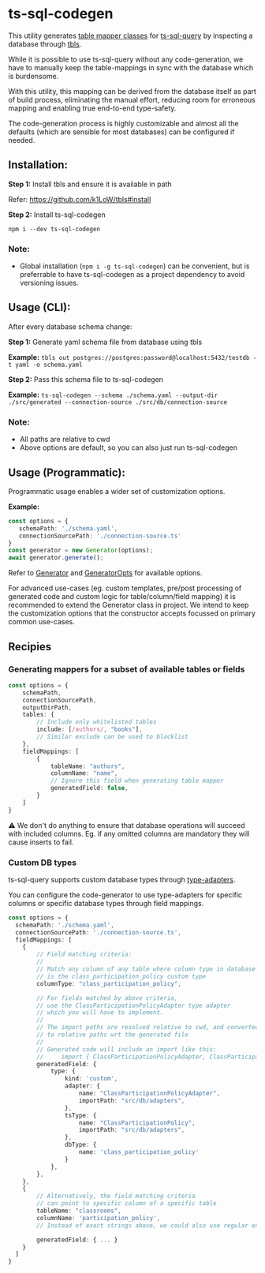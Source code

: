# ts-sql-codegen

This utility generates [table mapper classes](https://ts-sql-query.readthedocs.io/en/stable/connection-tables-views/#mapping-the-tables) for [ts-sql-query](https://ts-sql-query.readthedocs.io/en/stable/) by inspecting a database through [tbls](https://github.com/k1LoW/tbls).

While it is possible to use ts-sql-query without any code-generation, we have to manually keep the table-mappings in sync with the database which is burdensome.

With this utility, this mapping can be derived from the database itself as part of build process, eliminating the manual effort, reducing room for erroneous mapping and enabling true end-to-end type-safety.

The code-generation process is highly customizable and almost all the defaults (which are sensible for most databases) can be configured if needed.

## Installation:

**Step 1:** Install tbls and ensure it is available in path

  Refer: https://github.com/k1LoW/tbls#install

**Step 2:** Install ts-sql-codegen

  `npm i --dev ts-sql-codegen`

### Note:

  - Global installation (`npm i -g ts-sql-codegen`) can be convenient, but is preferrable
    to have ts-sql-codegen as a project dependency to avoid versioning issues.

## Usage (CLI): 

After every database schema change:

**Step 1:** Generate yaml schema file from database using tbls 

  **Example:** `tbls out postgres://postgres:password@localhost:5432/testdb -t yaml -o schema.yaml`

**Step 2:** Pass this schema file to ts-sql-codegen

  **Example:** `ts-sql-codegen --schema ./schema.yaml --output-dir ./src/generated --connection-source ./src/db/connection-source`

### Note: 

- All paths are relative to cwd
- Above options are default, so you can also just run ts-sql-codegen

## Usage (Programmatic):

Programmatic usage enables a wider set of customization options. 

**Example:**

```ts
const options = {
   schemaPath: './schema.yaml',
   connectionSourcePath: './connection-source.ts'
}
const generator = new Generator(options);
await generator.generate();
```

Refer to [Generator](./docs/classes/Generator.md) and [GeneratorOpts](./docs/interfaces/GeneratorOpts.md) for available options.

For advanced use-cases (eg. custom templates, pre/post processing of generated code 
 and custom logic for table/column/field mapping) it is recommended to extend the Generator class in project.
We intend to keep the customization options that the constructor accepts focussed on primary common use-cases.

## Recipies

### Generating mappers for a subset of available tables or fields

```ts
const options = {
    schemaPath,
    connectionSourcePath,
    outputDirPath,
    tables: {
        // Include only whitelisted tables
        include: [/authors/, "books"],
        // Similar exclude can be used to blacklist
    },
    fieldMappings: [
        {
            tableName: "authors",
            columnName: "name",
            // Ignore this field when generating table mapper
            generatedField: false,
        }
    ]
}
```

:warning: We don't do anything to ensure that database operations will succeed with included columns. Eg. if any omitted columns are mandatory they will cause inserts to fail. 

### Custom DB types

ts-sql-query supports custom database types through [type-adapters](https://ts-sql-query.readthedocs.io/en/stable/column-types/#type-adapters).

You can configure the code-generator to use type-adapters for specific columns or specific database types through field mappings.

```ts
const options = {
  schemaPath: './schema.yaml',
  connectionSourcePath: './connection-source.ts',
  fieldMappings: [
    {
        // Field matching criteria: 
        //
        // Match any column of any table where column type in database
        // is the class_participation_policy custom type
        columnType: "class_participation_policy",

        // For fields matched by above criteria,
        // use the ClassParticipationPolicyAdapter type adapter
        // which you will have to implement. 
        // 
        // The import paths are resolved relative to cwd, and converted
        // to relative paths wrt the generated file
        // 
        // Generated code will include an import like this:
        //     import { ClassParticipationPolicyAdapter, ClassParticipationPolicy } from '../adapters';
        generatedField: {
            type: {
                kind: 'custom',
                adapter: {
                    name: "ClassParticipationPolicyAdapter",
                    importPath: "src/db/adapters",
                },
                tsType: {
                    name: "ClassParticipationPolicy",
                    importPath: "src/db/adapters",
                },
                dbType: {
                    name: 'class_participation_policy'
                }
            },
        },
    },
    {
        // Alternatively, the field matching criteria
        // can point to specific column of a specific table
        tableName: "classrooms",
        columnName: 'participation_policy',
        // Instead of exact strings above, we could also use regular expressions

        generatedField: { ... }
    }
  ]
}
```
